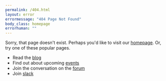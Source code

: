 ```yaml
---
permalink: /404.html
layout: error
errormessage: "404 Page Not Found"
body_class: homepage
errorhuman: "" 
---
```


Sorry, that page doesn't exist. Perhaps you'd like to visit our [homepage](https://www.opensearch.org).
Or, try one of these popular pages.


* Read the [blog](https://www.opensearch.org/blog)
* Find out about upcoming [events](https://www.opensearch.org/events/calendar/2024-04.html)
* Join the conversation on the [forum](https://forum.opensearch.org/)
* Join [slack](https://opensearch.org/slack.html)